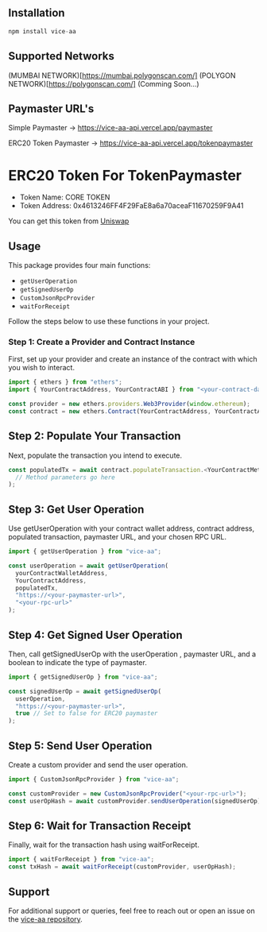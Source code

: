 ## Installation

```javascript
npm install vice-aa
```

## Supported Networks 

 (MUMBAI NETWORK)[https://mumbai.polygonscan.com/]
 (POLYGON NETWORK)[https://polygonscan.com/] (Comming Soon...)
 
## Paymaster URL's

Simple Paymaster -> https://vice-aa-api.vercel.app/paymaster

ERC20 Token Paymaster -> https://vice-aa-api.vercel.app/tokenpaymaster


# ERC20 Token For TokenPaymaster

- Token Name: CORE TOKEN 
- Token Address: 0x4613246FF4F29FaE8a6a70aceaF11670259F9A41

You can get this token from [Uniswap](https://app.uniswap.org/swap)


## Usage

This package provides four main functions:

- `getUserOperation`
- `getSignedUserOp`
- `CustomJsonRpcProvider`
- `waitForReceipt`

Follow the steps below to use these functions in your project.

### Step 1: Create a Provider and Contract Instance

First, set up your provider and create an instance of the contract with which you wish to interact.

```javascript
import { ethers } from "ethers";
import { YourContractAddress, YourContractABI } from "<your-contract-data-location>";

const provider = new ethers.providers.Web3Provider(window.ethereum);
const contract = new ethers.Contract(YourContractAddress, YourContractABI, provider);
```


## Step 2: Populate Your Transaction

Next, populate the transaction you intend to execute.

```javascript
const populatedTx = await contract.populateTransaction.<YourContractMethod>(
  // Method parameters go here
);
```

## Step 3: Get User Operation

Use getUserOperation with your contract wallet address, contract address, populated transaction, paymaster URL, and your chosen RPC URL.

```javascript
import { getUserOperation } from "vice-aa";

const userOperation = await getUserOperation(
  yourContractWalletAddress,
  YourContractAddress,
  populatedTx,
  "https://<your-paymaster-url>",
  "<your-rpc-url>"
);
```

## Step 4: Get Signed User Operation


Then, call getSignedUserOp with the userOperation , paymaster URL, and a boolean to indicate the type of paymaster.

```javascript
import { getSignedUserOp } from "vice-aa";

const signedUserOp = await getSignedUserOp(
  userOperation,
  "https://<your-paymaster-url>",
  true // Set to false for ERC20 paymaster
);
```

## Step 5: Send User Operation

Create a custom provider and send the user operation.

```javascript
import { CustomJsonRpcProvider } from "vice-aa";

const customProvider = new CustomJsonRpcProvider("<your-rpc-url>");
const userOpHash = await customProvider.sendUserOperation(signedUserOp);
```

## Step 6: Wait for Transaction Receipt

Finally, wait for the transaction hash using waitForReceipt.

```javascript
import { waitForReceipt } from "vice-aa";
const txHash = await waitForReceipt(customProvider, userOpHash);
```

## Support

For additional support or queries, feel free to reach out or open an issue on the [vice-aa repository](https://github.com/Shivamycodee/vice-aa).
